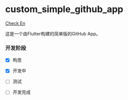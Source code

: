 # custom_simple_github_app

[Check En](README.md)

这是一个由Flutter构建的简单版的GitHub App。


### 开发阶段
- [x] 构思 
- [x] 开发中
- [ ] 测试
- [ ] 开发完成




